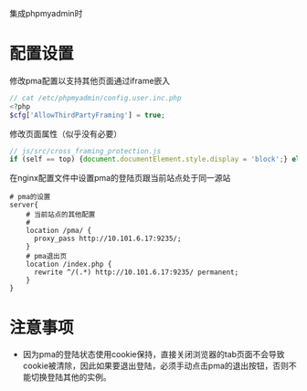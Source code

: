 
集成phpmyadmin时


# 配置设置
修改pma配置以支持其他页面通过iframe嵌入
``` php
// cat /etc/phpmyadmin/config.user.inc.php
<?php
$cfg['AllowThirdPartyFraming'] = true;
```

修改页面属性（似乎没有必要）
``` js
// js/src/cross_framing_protection.js 
if (self == top) {document.documentElement.style.display = 'block';} else {document.documentElement.style.display = 'block';}
```

在nginx配置文件中设置pma的登陆页跟当前站点处于同一源站
```
# pma的设置
server{
    # 当前站点的其他配置 
    #
    location /pma/ {
      proxy_pass http://10.101.6.17:9235/;
    }
    # pma退出页
    location /index.php {
      rewrite ^/(.*) http://10.101.6.17:9235/ permanent;  
    }
}
```


# 注意事项

* 因为pma的登陆状态使用cookie保持，直接关闭浏览器的tab页面不会导致cookie被清除，因此如果要退出登陆，必须手动点击pma的退出按钮，否则不能切换登陆其他的实例。

